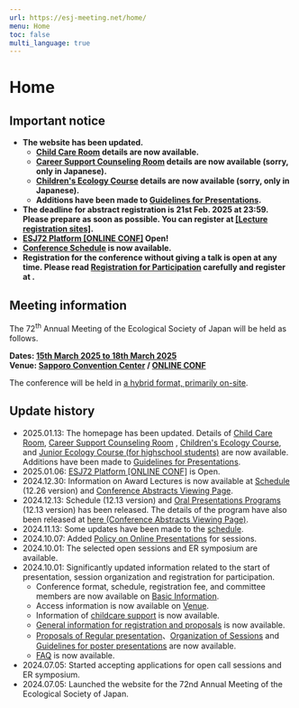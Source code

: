 ```yaml
---
url: https://esj-meeting.net/home/
menu: Home
toc: false
multi_language: true
---
```


# Home

## Important notice
- **The website has been updated.** 
	- **[Child Care Room](childcare#child-care) details are now available.**
	- **[Career Support Counseling Room](career_ja#キャリア支援相談窓口の開設について) details are now available (sorry, only in Japanese).**
	- **[Children's Ecology Course](children_ja) details are now available (sorry, only in Japanese).**
	- **Additions have been made to [Guidelines for Presentations](for_presentation#guidelines-for-presentations).**
- **The deadline for abstract registration is 21st Feb. 2025 at 23:59. Please prepare as soon as possible. You can register at [[Lecture registration sites]](https://iap-jp.org/esj/conf/login.php).**
- **[ESJ72 Platform [ONLINE CONF]](https://esj72.gakkai.online/) Open!**
- **[Conference Schedule](program#schedule) is now available.**
- **Registration for the conference without giving a talk is open at any time. Please read [Registration for Participation](regist_information#registration-for-participation) carefully and register at .** 

## Meeting information

The 72<sup>th</sup> Annual Meeting of the Ecological Society of Japan will be held as follows.

**Dates: [15th March 2025 to 18th March 2025](basic_information#schedule)**\
**Venue: [Sapporo Convention Center](venue) / [ONLINE CONF](https://esj72.gakkai.online/)**

The conference will be held in [a hybrid format, primarily on-site](basic_information#format-of-the-meeting).

## Update history
- 2025.01.13: The homepage has been updated. Details of [Child Care Room](childcare#child-care), [Career Support Counseling Room](career_ja#キャリア支援相談窓口の開設について) , [Children's Ecology Course](children_ja), and [Junior Ecology Course (for highschool students)](junior_ecolec_ja) are now available. Additions have been made to [Guidelines for Presentations](for_presentation#guidelines-for-presentations).
- 2025.01.06: [ESJ72 Platform [ONLINE CONF]](https://esj72.gakkai.online/) is Open.
- 2024.12.30: Information on Award Lectures is now available at [Schedule](program#schedule) (12.26 version) and [Conference Abstracts Viewing Page](https://esj.ne.jp/meeting/abst/index.html).
- 2024.12.13: Schedule (12.13 version) and [Oral Presentations Programs](program#programs) (12.13 version) has been released. The details of the program have also been released at [here (Conference Abstracts Viewing Page)](https://esj.ne.jp/meeting/abst/index.html).
- 2024.11.13: Some updates have been made to the [schedule](basic_information#schedule).
- 2024.10.07: Added [Policy on Online Presentations](regist_session#online-support) for sessions.
- 2024.10.01: The selected open sessions and ER symposium are available.
- 2024.10.01: Significantly updated information related to the start of presentation, session organization and registration for participation.
	- Conference format, schedule, registration fee, and committee members are now available on [Basic Information](basic_information).
	- Access information is now available on [Venue](venue).
	- Information of [childcare support](childcare) is now available.
	- [General information for registration and proposals](regist_information) is now available.
	- [Proposals of Regular presentation](regist_oral_poster)、[Organization of Sessions](regist_session) and [Guidelines for poster presentations](for_presentation#poster-presentation) are now available.
	- [FAQ](faq) is now available.
- 2024.07.05: Started accepting applications for open call sessions and ER symposium.
- 2024.07.05: Launched the website for the 72nd Annual Meeting of the Ecological Society of Japan.